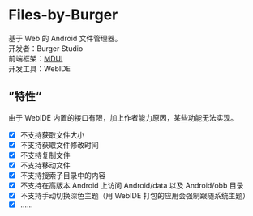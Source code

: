 # Files-by-Burger
基于 Web 的 Android 文件管理器。
<br>
开发者：Burger Studio
<br>
前端框架：[MDUI](https://www.mdui.org/)
<br>
开发工具：WebIDE
## ”特性“
由于 WebIDE 内置的接口有限，加上作者能力原因，某些功能无法实现。
- [x] 不支持获取文件大小
- [x] 不支持获取文件修改时间
- [x] 不支持复制文件
- [x] 不支持移动文件
- [x] 不支持搜索子目录中的内容
- [x] 不支持在高版本 Android 上访问 Android/data 以及 Android/obb 目录
- [x] 不支持手动切换深色主题（用 WebIDE 打包的应用会强制跟随系统主题）
- [x] ......
